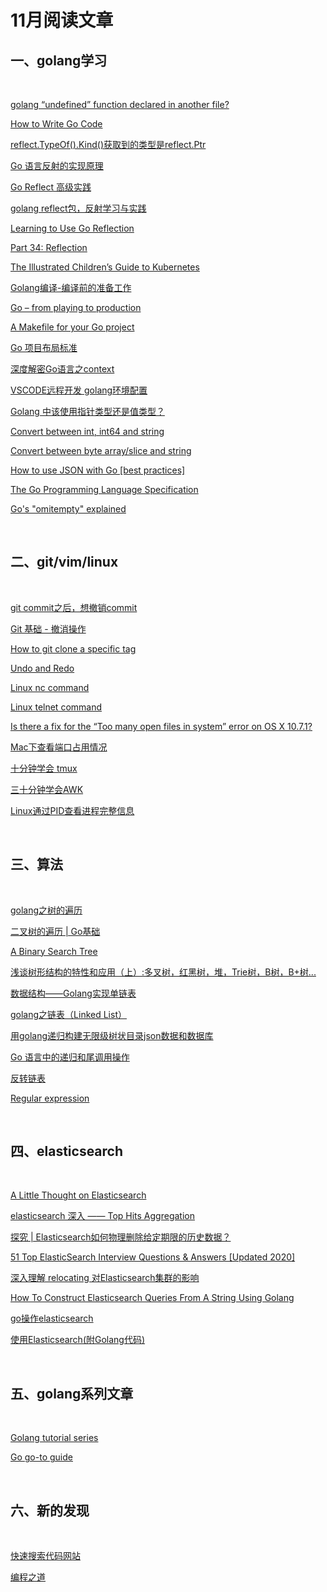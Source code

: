 # 11月阅读文章


## 一、golang学习

&nbsp;

[golang “undefined” function declared in another file?](https://stackoverflow.com/questions/28153203/golang-undefined-function-declared-in-another-file)

[How to Write Go Code](https://golang.org/doc/code.html)

[reflect.TypeOf().Kind()获取到的类型是reflect.Ptr](https://golangtc.com/t/544faaa2421aa9782e000064)

[Go 语言反射的实现原理](https://www.infoq.cn/article/eay0kzovmag7knefofiw)

[Go Reflect 高级实践](https://segmentfault.com/a/1190000016230264)

[golang reflect包，反射学习与实践](https://segmentfault.com/a/1190000021762599)

[Learning to Use Go Reflection](https://medium.com/capital-one-tech/learning-to-use-go-reflection-822a0aed74b7)

[Part 34: Reflection](https://golangbot.com/reflection/)

[The Illustrated Children’s Guide to Kubernetes](https://www.cncf.io/the-childrens-illustrated-guide-to-kubernetes/)

[Golang编译-编译前的准备工作](https://zhuanlan.zhihu.com/p/75567385)

[Go – from playing to production](https://techblog.thescore.com/2015/11/09/go-from-playing-to-production/)

[A Makefile for your Go project](https://vincent.bernat.ch/en/blog/2019-makefile-build-golang)

[Go 项目布局标准](http://www.zhangjiee.com/wiki/programming/go/project-layout.html#org2623ecb)

[深度解密Go语言之context](https://zhuanlan.zhihu.com/p/68792989#:~:text=Go%201.7%20%E6%A0%87%E5%87%86%E5%BA%93%E5%BC%95%E5%85%A5,%E3%80%81%E6%88%AA%E6%AD%A2%E6%97%B6%E9%97%B4%E3%80%81k%2Dv%20%E7%AD%89%E3%80%82)

[VSCODE远程开发 golang环境配置](https://www.cnblogs.com/Jun10ng/p/12872121.html)

[Golang 中该使用指针类型还是值类型？](https://blog.biezhi.me/2018/10/values-or-pointers-in-golang.html)

[Convert between int, int64 and string](https://yourbasic.org/golang/convert-int-to-string/)

[Convert between byte array/slice and string](https://yourbasic.org/golang/convert-string-to-byte-slice/)

[How to use JSON with Go [best practices]](https://yourbasic.org/golang/json-example/)

[The Go Programming Language Specification](https://golang.org/ref/spec)

[Go's "omitempty" explained](https://www.sohamkamani.com/golang/2018-07-19-golang-omitempty/)



&nbsp;

## 二、git/vim/linux

&nbsp;

[git commit之后，想撤销commit](https://www.cnblogs.com/lfxiao/p/9378763.html)

[Git 基础 - 撤消操作](https://git-scm.com/book/zh/v2/Git-%E5%9F%BA%E7%A1%80-%E6%92%A4%E6%B6%88%E6%93%8D%E4%BD%9C)

[How to git clone a specific tag](https://stackoverflow.com/questions/20280726/how-to-git-clone-a-specific-tag)

[Undo and Redo](https://vim.fandom.com/wiki/Undo_and_Redo)

[Linux nc command](https://www.computerhope.com/unix/nc.htm)

[Linux telnet command](https://www.computerhope.com/unix/utelnet.htm)

[Is there a fix for the “Too many open files in system” error on OS X 10.7.1?](https://superuser.com/questions/433746/is-there-a-fix-for-the-too-many-open-files-in-system-error-on-os-x-10-7-1)

[Mac下查看端口占用情况](http://jartto.wang/2016/09/28/check-the-system-port-of-mac/)

[十分钟学会 tmux](https://www.cnblogs.com/kaiye/p/6275207.html)

[三十分钟学会AWK](https://github.com/mylxsw/growing-up/blob/master/doc/%E4%B8%89%E5%8D%81%E5%88%86%E9%92%9F%E5%AD%A6%E4%BC%9AAWK.md)

[Linux通过PID查看进程完整信息](https://blog.csdn.net/Great_Smile/article/details/50114133)

&nbsp;

## 三、算法

&nbsp;

[golang之树的遍历](https://segmentfault.com/a/1190000017052768)

[二叉树的遍历 | Go基础](http://tigerb.cn/2020/04/21/go-base/tree-traverse/)

[A Binary Search Tree](https://appliedgo.net/bintree/)

[浅谈树形结构的特性和应用（上）:多叉树，红黑树，堆，Trie树，B树，B+树...](https://cloud.tencent.com/developer/article/1671394)

[数据结构——Golang实现单链表](https://www.ctolib.com/topics-137887.html)

[golang之链表（Linked List）](https://zhuanlan.zhihu.com/p/115101273)

[用golang递归构建无限级树状目录json数据和数据库](https://blog.csdn.net/chigaitan9729/article/details/100853218)

[Go 语言中的递归和尾调用操作](https://studygolang.com/articles/16138)

[反转链表](https://leetcode-cn.com/problems/reverse-linked-list/solution/dong-hua-yan-shi-206-fan-zhuan-lian-biao-by-user74/)

[Regular expression](https://en.wikipedia.org/wiki/Regular_expression)

&nbsp;

## 四、elasticsearch

&nbsp;

[A Little Thought on Elasticsearch](https://www.samsungsds.com/en/insights/1244285_5247.html?referrer=https://www.google.com/)

[elasticsearch 深入 —— Top Hits Aggregation](https://blog.csdn.net/ctwy291314/article/details/82773180)

[探究 | Elasticsearch如何物理删除给定期限的历史数据？](https://developer.aliyun.com/article/707400)

[51 Top ElasticSearch Interview Questions & Answers [Updated 2020]](https://www.softwaretestinghelp.com/elasticsearch-interview-questions/)

[深入理解 relocating 对Elasticsearch集群的影响](https://mp.weixin.qq.com/s/TbQKs9HPwKrEYQkQ9wgmLg)

[How To Construct Elasticsearch Queries From A String Using Golang](https://kb.objectrocket.com/elasticsearch/how-to-construct-elasticsearch-queries-from-a-string-using-golang-550)

[go操作elasticsearch](https://www.cnblogs.com/gwyy/p/13356345.html)

[使用Elasticsearch(附Golang代码)](https://strconv.com/posts/use-elastic/)

&nbsp;

## 五、golang系列文章

&nbsp;

[Golang tutorial series](https://golangbot.com/learn-golang-series/)

[Go go-to guide](https://yourbasic.org/golang/)

&nbsp;

## 六、新的发现

&nbsp;

[快速搜索代码网站](https://about.sourcegraph.com/)

[编程之道](https://github.com/yikeke/tao-of-programming)
